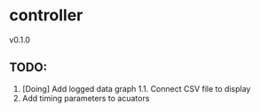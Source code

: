 # controller
v0.1.0

## TODO:
1. [Doing] Add logged data graph
1.1. Connect CSV file to display
2. Add timing parameters to acuators